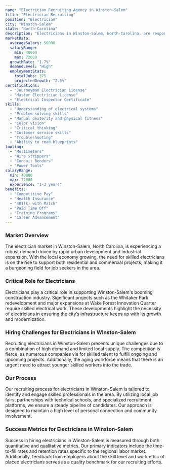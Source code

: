 ```yaml
---
name: "Electrician Recruiting Agency in Winston-Salem"
title: "Electrician Recruiting"
position: "Electrician"
city: "Winston-Salem"
state: "North-Carolina"
description: "Electricians in Winston-Salem, North-Carolina, are responsible for installing, maintaining and repairing electrical power, lighting, control systems, and electrical equipment for residential, commercial, and industrial customers."
marketData:
  averageSalary: 56000
  salaryRange:
    min: 40000
    max: 72000
  growthRate: "1.7%"
  demandLevel: "High"
  employmentStats:
    totalJobs: 375
    projectedGrowth: "2.5%"
certifications:
  - "Journeyman Electrician License"
  - "Master Electrician License"
  - "Electrical Inspector Certificate"
skills:
  - "Understanding of electrical systems"
  - "Problem-solving skills"
  - "Manual dexterity and physical fitness"
  - "Color vision"
  - "Critical thinking"
  - "Customer service skills"
  - "Troubleshooting"
  - "Ability to read blueprints"
tooling:
  - "Multimeters"
  - "Wire Strippers"
  - "Conduit Benders"
  - "Power Tools"
salaryRange:
  min: 40000
  max: 72000
  experience: "1-3 years"
benefits:
  - "Competitive Pay"
  - "Health Insurance"
  - "401(k) with Match"
  - "Paid Time Off"
  - "Training Programs"
  - "Career Advancement"
---
```


### Market Overview
The electrician market in Winston-Salem, North Carolina, is experiencing a robust demand driven by rapid urban development and industrial expansion. With the local economy growing, the need for skilled electricians is on the rise to support both residential and commercial projects, making it a burgeoning field for job seekers in the area.

### Critical Role for Electricians
Electricians play a critical role in supporting Winston-Salem's booming construction industry. Significant projects such as the Whitaker Park redevelopment and major expansions at Wake Forest Innovation Quarter require skilled electrical work. These developments highlight the necessity of electricians in ensuring the city’s infrastructure keeps up with its growth and modernization.

### Hiring Challenges for Electricians in Winston-Salem
Recruiting electricians in Winston-Salem presents unique challenges due to a combination of high demand and limited local supply. The competition is fierce, as numerous companies vie for skilled talent to fulfill ongoing and upcoming projects. Additionally, the aging workforce means that there is an urgent need to attract younger skilled workers into the trade.

### Our Process
Our recruiting process for electricians in Winston-Salem is tailored to identify and engage skilled professionals in the area. By utilizing local job fairs, partnerships with technical schools, and specialized recruitment platforms, we ensure a steady pipeline of candidates. Our approach is designed to maintain a high level of personal connection and community involvement.

### Success Metrics for Electricians in Winston-Salem
Success in hiring electricians in Winston-Salem is measured through both quantitative and qualitative metrics. Our primary indicators include the time-to-fill rates and retention rates specific to the regional labor market. Additionally, feedback from employers about the skill level and work ethic of placed electricians serves as a quality benchmark for our recruiting efforts.